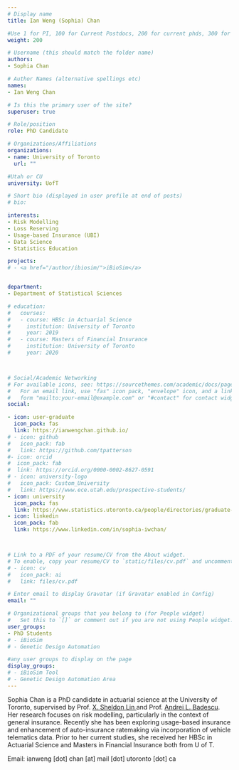```yaml
---
# Display name
title: Ian Weng (Sophia) Chan

#Use 1 for PI, 100 for Current Postdocs, 200 for current phds, 300 for current masters, 400 for current undergrads, 800 for alum postdocs, 810 for alum phds, 820 for alum masters, and 830 for alum undergrads, 900 for tools, 1000 for projects
weight: 200

# Username (this should match the folder name)
authors:
- Sophia Chan

# Author Names (alternative spellings etc)
names:
- Ian Weng Chan

# Is this the primary user of the site?
superuser: true

# Role/position
role: PhD Candidate

# Organizations/Affiliations
organizations:
- name: University of Toronto
  url: ""

#Utah or CU
university: UofT

# Short bio (displayed in user profile at end of posts)
# bio: 

interests:
- Risk Modelling
- Loss Reserving
- Usage-based Insurance (UBI)
- Data Science
- Statistics Education

projects:
# - <a href="/author/ibiosim/">iBioSim</a>


department:
- Department of Statistical Sciences

# education:
#   courses:
#   - course: HBSc in Actuarial Science
#     institution: University of Toronto
#     year: 2019
#   - course: Masters of Financial Insurance
#     institution: University of Toronto
#     year: 2020



# Social/Academic Networking
# For available icons, see: https://sourcethemes.com/academic/docs/page-builder/#icons
#   For an email link, use "fas" icon pack, "envelope" icon, and a link in the
#   form "mailto:your-email@example.com" or "#contact" for contact widget.
social:

- icon: user-graduate
  icon_pack: fas
  link: https://ianwengchan.github.io/ 
# - icon: github
#   icon_pack: fab
#   link: https://github.com/tpatterson
#- icon: orcid
#  icon_pack: fab
#  link: https://orcid.org/0000-0002-8627-0591
# - icon: university-logo
#   icon_pack: Custom_University
#   link: https://www.ece.utah.edu/prospective-students/
- icon: university
  icon_pack: fas
  link: https://www.statistics.utoronto.ca/people/directories/graduate-students/ian-weng-sophia-chan 
- icon: linkedin
  icon_pack: fab
  link: https://www.linkedin.com/in/sophia-iwchan/



# Link to a PDF of your resume/CV from the About widget.
# To enable, copy your resume/CV to `static/files/cv.pdf` and uncomment the lines below.
# - icon: cv
#   icon_pack: ai
#   link: files/cv.pdf

# Enter email to display Gravatar (if Gravatar enabled in Config)
email: ""

# Organizational groups that you belong to (for People widget)
#   Set this to `[]` or comment out if you are not using People widget.
user_groups:
- PhD Students
# - iBioSim
# - Genetic Design Automation

#any user groups to display on the page
display_groups:
# - iBioSim Tool
# - Genetic Design Automation Area
---
```


Sophia Chan is a PhD candidate in actuarial science at the University of Toronto, supervised by Prof. <a href="/author/sheldon-lin/">X. Sheldon Lin </a> and Prof. <a href="/author/andrei-badescu/">Andrei L. Badescu</a>.  Her research focuses on risk modelling, particularly in the context of general insurance.  Recently she has been exploring usage-based insurance and enhancement of auto-insurance ratemaking via incorporation of vehicle telematics data.  Prior to her current studies, she received her HBSc in Actuarial Science and Masters in Financial Insurance both from U of T.

Email: ianweng [dot] chan [at] mail [dot] utoronto [dot] ca